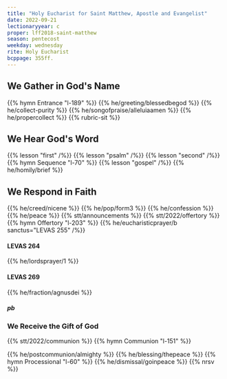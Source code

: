 ```yaml
---
title: "Holy Eucharist for Saint Matthew, Apostle and Evangelist"
date: 2022-09-21
lectionaryyear: c
proper: lff2018-saint-matthew
season: pentecost
weekday: wednesday
rite: Holy Eucharist
bcppage: 355ff.
---
```


## We Gather in God's Name
{{% hymn Entrance "l-189" %}}
{{% he/greeting/blessedbegod %}}
{{% he/collect-purity %}}
{{% he/songofpraise/alleluiaamen %}}
{{% he/propercollect %}}
{{% rubric-sit %}}

## We Hear God's Word
{{% lesson "first" /%}}
{{% lesson "psalm" /%}}
{{% lesson "second" /%}}
{{% hymn Sequence "l-70" %}}
{{% lesson "gospel" /%}}
{{% he/homily/brief %}}

## We Respond in Faith
{{% he/creed/nicene %}}
{{% he/pop/form3 %}}
{{% he/confession %}}
{{% he/peace %}}
{{% stt/announcements %}}
{{% stt/2022/offertory %}}
{{% hymn Offertory "l-203" %}}
{{% he/eucharisticprayer/b sanctus="LEVAS 255" /%}}
#### LEVAS 264
{{% he/lordsprayer/1 %}}
#### LEVAS 269
{{% he/fraction/agnusdei %}}

##### pb
### We Receive the Gift of God
{{% stt/2022/communion %}}
{{% hymn Communion "l-151" %}}

{{% he/postcommunion/almighty %}}
{{% he/blessing/thepeace %}}
{{% hymn Processional "l-60" %}}
{{% he/dismissal/goinpeace %}}
{{% nrsv %}}
